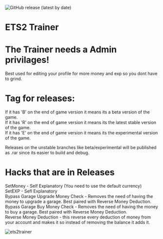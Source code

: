 ![GitHub release (latest by date)](https://img.shields.io/github/downloads/Saniee/ETS2Trainer/latest/total)

# ETS2 Trainer
# The Trainer needs a Admin privilages!

Best used for editing your profile for more money and exp so you dont have to grind.

# Tag for releases: 
If it has 'B' on the end of game version it means its a beta version of the game. <br />
If it has 'R' on the end of game version it means its the latest stable version of the game. <br />
If it has 'E' on the end of game version it means its the experimental version of the game.

Releases on the unstable branches like beta/experimental will be published as .rar since its easier to build and debug.

# Hacks that are in Releases
SetMoney - Self Explanatory (You need to use the default currency) <br />
SetEXP - Sefl Explanatory <br />
Bypass Garage Upgrade Money Check - Removes the need of having the money to upgrade a garage. Best paired with Reverse Money Deduction. <br />
Bypass Garage Buy Money Check - Removes the need of having the money to buy a garage. Best paired with Reverse Money Deduction. <br />
Reverse Money Deduction - this reverse every deduction of money from your account and makes it so instead of removing the balance it adds it.<br />

![ets2trainer](https://i.imgur.com/QGVnYkA.png)
